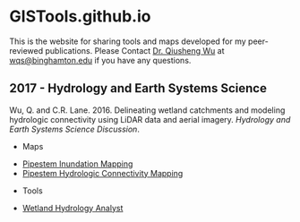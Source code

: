 # GISTools.github.io
This is the website for sharing tools and maps developed for my peer-reviewed publications. Please Contact <a href="http://wetlands.io/">Dr. Qiusheng Wu</a> at <a href="mailto:wqs@binghamton.edu">wqs@binghamton.edu</a> if you have any questions.

## 2017 - Hydrology and Earth Systems Science
Wu, Q. and C.R. Lane. 2016. Delineating wetland catchments and modeling hydrologic connectivity using LiDAR data and aerial imagery. *Hydrology and Earth Systems Science Discussion*.

* Maps
- [Pipestem Inundation Mapping](http://wetlands.io/maps/inundation.html)
- [Pipestem Hydrologic Connectivity Mapping](http://wetlands.io/maps/connectivity.html)

* Tools
- [Wetland Hydrology Analyst](https://goo.gl/forms/6Oy0uWODT6YtSisI2)


